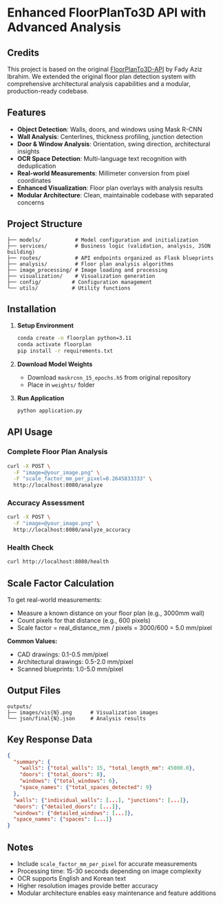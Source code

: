 # Enhanced FloorPlanTo3D API with Advanced Analysis

## Credits

This project is based on the original [FloorPlanTo3D-API](https://github.com/fadyazizz/FloorPlanTo3D-API) by Fady Aziz Ibrahim. We extended the original floor plan detection system with comprehensive architectural analysis capabilities and a modular, production-ready codebase.

## Features

- **Object Detection**: Walls, doors, and windows using Mask R-CNN
- **Wall Analysis**: Centerlines, thickness profiling, junction detection
- **Door & Window Analysis**: Orientation, swing direction, architectural insights
- **OCR Space Detection**: Multi-language text recognition with deduplication
- **Real-world Measurements**: Millimeter conversion from pixel coordinates
- **Enhanced Visualization**: Floor plan overlays with analysis results
- **Modular Architecture**: Clean, maintainable codebase with separated concerns

## Project Structure

```
├── models/           # Model configuration and initialization
├── services/         # Business logic (validation, analysis, JSON building)
├── routes/           # API endpoints organized as Flask blueprints
├── analysis/         # Floor plan analysis algorithms
├── image_processing/ # Image loading and processing
├── visualization/    # Visualization generation
├── config/          # Configuration management
└── utils/           # Utility functions
```

## Installation

1. **Setup Environment**
   ```bash
   conda create -n floorplan python=3.11
   conda activate floorplan
   pip install -r requirements.txt
   ```

2. **Download Model Weights**
   - Download `maskrcnn_15_epochs.h5` from original repository
   - Place in `weights/` folder

3. **Run Application**
   ```bash
   python application.py
   ```

## API Usage

### Complete Floor Plan Analysis
```bash
curl -X POST \
  -F "image=@your_image.png" \
  -F "scale_factor_mm_per_pixel=0.2645833333" \
  http://localhost:8080/analyze
```

### Accuracy Assessment
```bash
curl -X POST \
  -F "image=@your_image.png" \
  http://localhost:8080/analyze_accuracy
```

### Health Check
```bash
curl http://localhost:8080/health
```

## Scale Factor Calculation

To get real-world measurements:
- Measure a known distance on your floor plan (e.g., 3000mm wall)
- Count pixels for that distance (e.g., 600 pixels)
- Scale factor = real_distance_mm / pixels = 3000/600 = 5.0 mm/pixel

**Common Values:**
- CAD drawings: 0.1-0.5 mm/pixel
- Architectural drawings: 0.5-2.0 mm/pixel
- Scanned blueprints: 1.0-5.0 mm/pixel

## Output Files

```
outputs/
├── images/vis{N}.png      # Visualization images
└── json/final{N}.json     # Analysis results
```

## Key Response Data

```json
{
  "summary": {
    "walls": {"total_walls": 15, "total_length_mm": 45000.0},
    "doors": {"total_doors": 8},
    "windows": {"total_windows": 6},
    "space_names": {"total_spaces_detected": 9}
  },
  "walls": {"individual_walls": [...], "junctions": [...]},
  "doors": {"detailed_doors": [...]},
  "windows": {"detailed_windows": [...]},
  "space_names": {"spaces": [...]}
}
```

## Notes

- Include `scale_factor_mm_per_pixel` for accurate measurements
- Processing time: 15-30 seconds depending on image complexity
- OCR supports English and Korean text
- Higher resolution images provide better accuracy
- Modular architecture enables easy maintenance and feature additions
